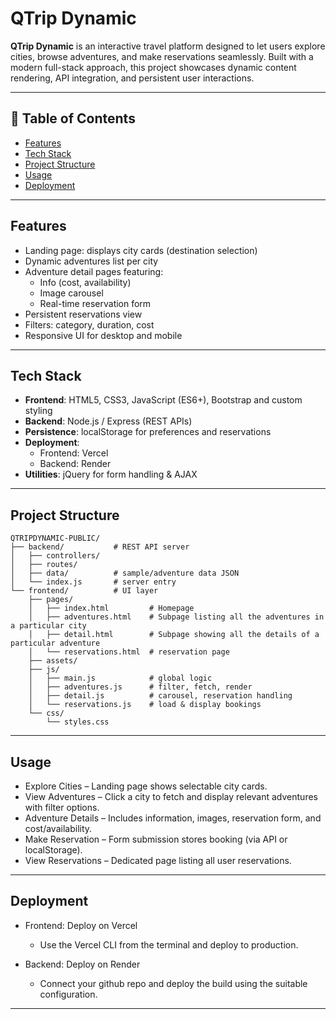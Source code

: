 # QTrip Dynamic

**QTrip Dynamic** is an interactive travel platform designed to let users explore cities, browse adventures, and make reservations seamlessly. Built with a modern full-stack approach, this project showcases dynamic content rendering, API integration, and persistent user interactions.

---

## 🧭 Table of Contents

- [Features](#features)  
- [Tech Stack](#tech-stack)  
- [Project Structure](#project-structure)  
- [Usage](#usage)  
- [Deployment](#deployment)  

---

## Features

- Landing page: displays city cards (destination selection)
- Dynamic adventures list per city
- Adventure detail pages featuring:
  - Info (cost, availability)
  - Image carousel
  - Real-time reservation form
- Persistent reservations view
- Filters: category, duration, cost
- Responsive UI for desktop and mobile

---

## Tech Stack

- **Frontend**: HTML5, CSS3, JavaScript (ES6+), Bootstrap and custom styling  
- **Backend**: Node.js / Express (REST APIs)  
- **Persistence**: localStorage for preferences and reservations  
- **Deployment**:
  - Frontend: Vercel
  - Backend: Render
- **Utilities**: jQuery for form handling & AJAX

---

## Project Structure

```text
QTRIPDYNAMIC-PUBLIC/
├── backend/           # REST API server
│   ├── controllers/
│   ├── routes/
│   ├── data/          # sample/adventure data JSON
│   └── index.js       # server entry
└── frontend/          # UI layer
    ├── pages/
    │   ├── index.html         # Homepage
    │   ├── adventures.html    # Subpage listing all the adventures in a particular city
    │   ├── detail.html        # Subpage showing all the details of a particular adventure
    │   └── reservations.html  # reservation page
    ├── assets/
    ├── js/
    │   ├── main.js            # global logic
    │   ├── adventures.js      # filter, fetch, render
    │   ├── detail.js          # carousel, reservation handling
    │   └── reservations.js    # load & display bookings
    └── css/
        └── styles.css
```

---

## Usage

- Explore Cities – Landing page shows selectable city cards.
- View Adventures – Click a city to fetch and display relevant adventures with filter options.
- Adventure Details – Includes information, images, reservation form, and cost/availability.
- Make Reservation – Form submission stores booking (via API or localStorage).
- View Reservations – Dedicated page listing all user reservations.

---

## Deployment

- Frontend: Deploy on Vercel
  - Use the Vercel CLI from the terminal and deploy to production.
 
- Backend: Deploy on Render
  - Connect your github repo and deploy the build using the suitable configuration.
 
---


